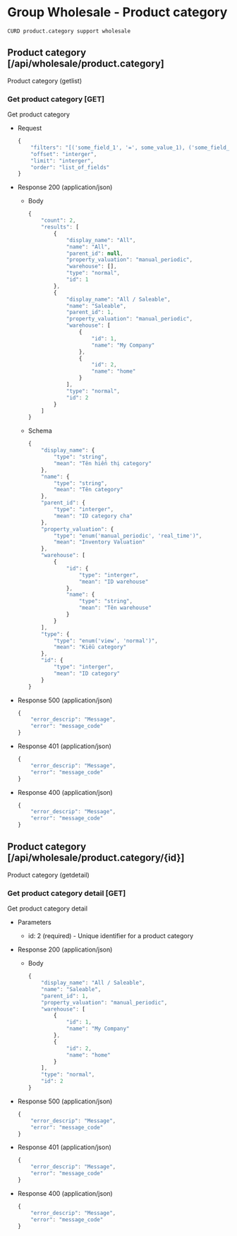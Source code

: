 # Group Wholesale - Product category
	CURD product.category support wholesale

## Product category [/api/wholesale/product.category]
Product category (getlist)

### Get product category [GET]
Get product category

+ Request
	```js
	{
		"filters": "[('some_field_1', '=', some_value_1), ('some_field_2', '!=', some_value_2)]",
		"offset": "interger",
		"limit": "interger",
		"order": "list_of_fields"
	}
	```

+ Response 200 (application/json)
	+ Body
		```js
		{
			"count": 2,
			"results": [
				{
					"display_name": "All",
					"name": "All",
					"parent_id": null,
					"property_valuation": "manual_periodic",
					"warehouse": [],
					"type": "normal",
					"id": 1
				},
				{
					"display_name": "All / Saleable",
					"name": "Saleable",
					"parent_id": 1,
					"property_valuation": "manual_periodic",
					"warehouse": [
						{
							"id": 1,
							"name": "My Company"
						},
						{
							"id": 2,
							"name": "home"
						}
					],
					"type": "normal",
					"id": 2
				}
			]
		}
		```
	+ Schema
		```js
		{
			"display_name": {
				"type": "string",
				"mean": "Tên hiển thị category"
			},
			"name": {
				"type": "string",
				"mean": "Tên category"
			},
			"parent_id": {
				"type": "interger",
				"mean": "ID category cha"
			},
			"property_valuation": {
				"type": "enum('manual_periodic', 'real_time')",
				"mean": "Inventory Valuation"
			},
			"warehouse": [
				{
					"id": {
						"type": "interger",
						"mean": "ID warehouse"
					},
					"name": {
						"type": "string",
						"mean": "Tên warehouse"
					}
				}
			],
			"type": {
				"type": "enum('view', 'normal')",
				"mean": "Kiễu category"
			},
			"id": {
				"type": "interger",
				"mean": "ID category"
			}
		}
		```

+ Response 500 (application/json)

	```js
	{
		"error_descrip": "Message",
		"error": "message_code"
	}
	```

+ Response 401 (application/json)

	```js
	{
		"error_descrip": "Message",
		"error": "message_code"
	}
	```

+ Response 400 (application/json)

	```js
	{
		"error_descrip": "Message",
		"error": "message_code"
	}
	```

## Product category [/api/wholesale/product.category/{id}]
Product category (getdetail)

### Get product category detail [GET]
Get product category detail

+ Parameters
	+ id: 2 (required) - Unique identifier for a product category

+ Response 200 (application/json)
	+ Body
		```js
		{
			"display_name": "All / Saleable",
			"name": "Saleable",
			"parent_id": 1,
			"property_valuation": "manual_periodic",
			"warehouse": [
				{
					"id": 1,
					"name": "My Company"
				},
				{
					"id": 2,
					"name": "home"
				}
			],
			"type": "normal",
			"id": 2
		}
		```

+ Response 500 (application/json)

	```js
	{
		"error_descrip": "Message",
		"error": "message_code"
	}
	```

+ Response 401 (application/json)

	```js
	{
		"error_descrip": "Message",
		"error": "message_code"
	}
	```

+ Response 400 (application/json)

	```js
	{
		"error_descrip": "Message",
		"error": "message_code"
	}
	```
